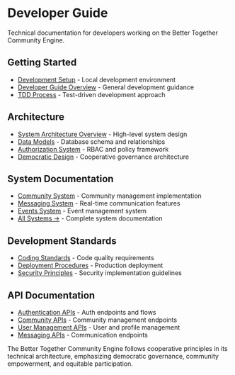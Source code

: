# Developer Guide

Technical documentation for developers working on the Better Together Community Engine.

## Getting Started
- [Development Setup](development/setup_and_environment.md) - Local development environment
- [Developer Guide Overview](../guide.md) - General development guidance
- [TDD Process](development/tdd_process.md) - Test-driven development approach

## Architecture
- [System Architecture Overview](architecture/overview.md) - High-level system design
- [Data Models](architecture/data_models.md) - Database schema and relationships
- [Authorization System](architecture/authorization_system.md) - RBAC and policy framework
- [Democratic Design](architecture/democratic_design.md) - Cooperative governance architecture

## System Documentation
- [Community System](systems/community_system.md) - Community management implementation
- [Messaging System](systems/messaging_system.md) - Real-time communication features
- [Events System](systems/events_system.md) - Event management system
- [All Systems →](systems/) - Complete system documentation

## Development Standards
- [Coding Standards](development/coding_standards.md) - Code quality requirements
- [Deployment Procedures](development/deployment_procedures.md) - Production deployment
- [Security Principles](../shared/security_and_privacy.md) - Security implementation guidelines

## API Documentation
- [Authentication APIs](api/authentication.md) - Auth endpoints and flows
- [Community APIs](api/communities.md) - Community management endpoints
- [User Management APIs](api/user_management.md) - User and profile management
- [Messaging APIs](api/messaging.md) - Communication endpoints

The Better Together Community Engine follows cooperative principles in its technical architecture, emphasizing democratic governance, community empowerment, and equitable participation.
